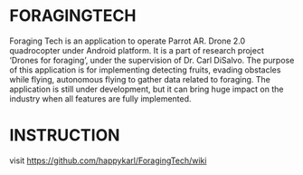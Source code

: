 FORAGINGTECH
============

Foraging Tech is an application to operate Parrot AR. Drone 2.0 quadrocopter under Android platform. It is a part of research project ‘Drones for foraging’, under the supervision of Dr. Carl DiSalvo. The purpose of this application is for implementing detecting fruits, evading obstacles while flying, autonomous flying to gather data related to foraging. The application is still under development, but it can bring huge impact on the industry when all features are fully implemented.

INSTRUCTION
============

visit https://github.com/happykarl/ForagingTech/wiki
